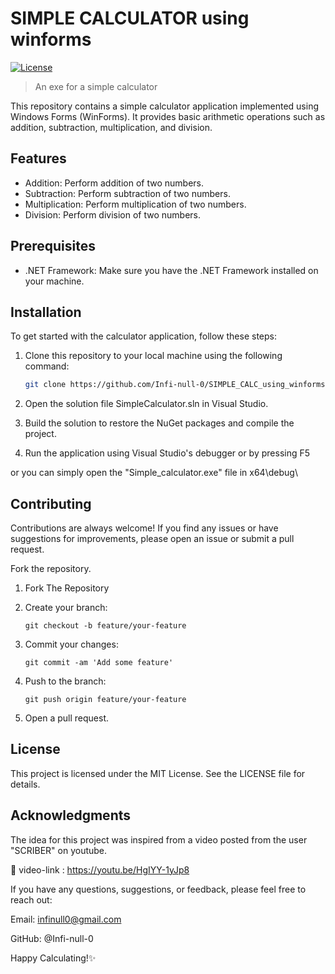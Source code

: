 # SIMPLE CALCULATOR using winforms

[![License](https://img.shields.io/badge/License-MIT-blue.svg)](https://opensource.org/licenses/MIT)

> An exe for a simple calculator

This repository contains a simple calculator application implemented using Windows Forms (WinForms). It provides basic arithmetic operations such as addition, subtraction, multiplication, and division.

## Features

-   Addition: Perform addition of two numbers.
-   Subtraction: Perform subtraction of two numbers.
-   Multiplication: Perform multiplication of two numbers.
-   Division: Perform division of two numbers.

## Prerequisites

-   .NET Framework: Make sure you have the .NET Framework installed on your machine.

## Installation

To get started with the calculator application, follow these steps:

1. Clone this repository to your local machine using the following command:

    ```bash
    git clone https://github.com/Infi-null-0/SIMPLE_CALC_using_winforms.git
    ```

2. Open the solution file SimpleCalculator.sln in Visual Studio.

3. Build the solution to restore the NuGet packages and compile the project.

4. Run the application using Visual Studio's debugger or by pressing F5

or you can simply open the "Simple_calculator.exe" file in x64\debug\

## Contributing

Contributions are always welcome! If you find any issues or have suggestions for improvements, please open an issue or submit a pull request.

Fork the repository.

1. Fork The Repository

2. Create your branch:

    ```shell
    git checkout -b feature/your-feature
    ```

3. Commit your changes:

    ```shell
    git commit -am 'Add some feature'
    ```

4. Push to the branch:

    ```shell
    git push origin feature/your-feature
    ```

5. Open a pull request.

## License

This project is licensed under the MIT License. See the LICENSE file for details.

## Acknowledgments

The idea for this project was inspired from a video posted from the user "SCRIBER" on youtube.

🔗 video-link : https://youtu.be/HgIYY-1yJp8

If you have any questions, suggestions, or feedback, please feel free to reach out:

Email: infinull0@gmail.com

GitHub: @Infi-null-0

Happy Calculating!✨
